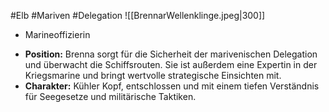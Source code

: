 #Elb #Mariven #Delegation 
![[BrennarWellenklinge.jpeg|300]]
 - Marineoffizierin
* **Position:** Brenna sorgt für die Sicherheit der marivenischen Delegation und überwacht die Schiffsrouten. Sie ist außerdem eine Expertin in der Kriegsmarine und bringt wertvolle strategische Einsichten mit.
* **Charakter:** Kühler Kopf, entschlossen und mit einem tiefen Verständnis für Seegesetze und militärische Taktiken.